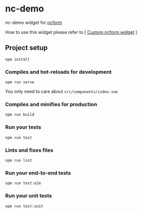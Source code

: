 # nc-demo

nc-demo widget for [ncform](https://github.com/ncform/ncform)

How to use this widget please refer to [ [Custom ncform widget](https://github.com/ncform/ncform/blob/master/EXT-DOC.md#Custom-form-widget) ]

## Project setup
```
npm install
```

### Compiles and hot-reloads for development
```
npm run serve
```

You only need to care about `src/components/index.vue`

### Compiles and minifies for production
```
npm run build
```

### Run your tests
```
npm run test
```

### Lints and fixes files
```
npm run lint
```

### Run your end-to-end tests
```
npm run test:e2e
```

### Run your unit tests
```
npm run test:unit
```
